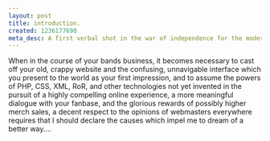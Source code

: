 ```yaml
--- 
layout: post
title: introduction.
created: 1236177690
meta_desc: A first verbal shot in the war of independence for the modern musician, that he may be able to afford a living plying his art.
---
```

When in the course of your bands business, it becomes necessary to cast off your old, crappy website and the confusing, unnavigable interface which you present to the world as your first impression, and to assume the powers of PHP, CSS, XML, RoR, and other technologies not yet invented in the pursuit of a highly compelling online experience, a more meaningful dialogue with your fanbase, and the glorious rewards of possibly higher merch sales, a decent respect to the opinions of webmasters everywhere requires that I should declare the causes which impel me to dream of a better way....
